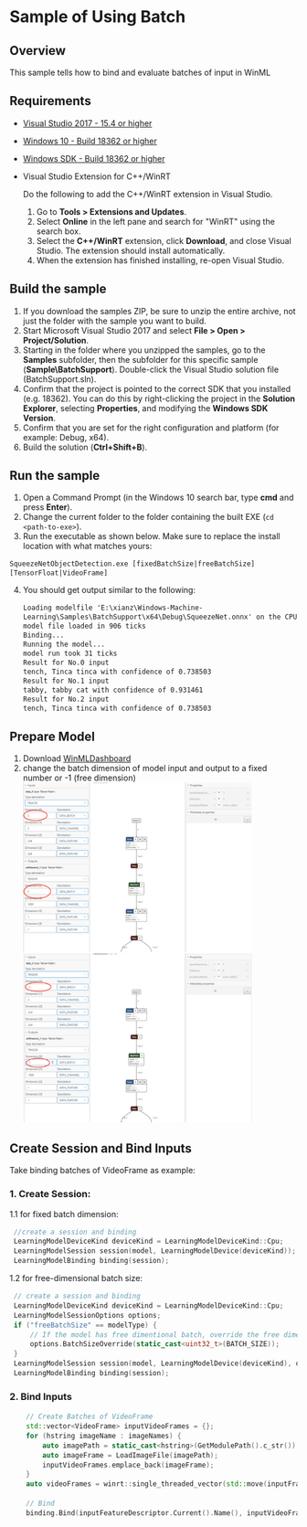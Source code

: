 # Sample of Using Batch

## Overview

This sample tells how to bind and evaluate batches of input in WinML

## Requirements

- [Visual Studio 2017 - 15.4 or higher](https://developer.microsoft.com/en-us/windows/downloads)
- [Windows 10 - Build 18362 or higher](https://www.microsoft.com/en-us/software-download/windowsinsiderpreviewiso)
- [Windows SDK - Build 18362 or higher](https://www.microsoft.com/en-us/software-download/windowsinsiderpreviewSDK)
- Visual Studio Extension for C++/WinRT

  Do the following to add the C++/WinRT extension in Visual Studio.
  1. Go to **Tools > Extensions and Updates**. 
  2. Select **Online** in the left pane and search for "WinRT" using the search box.
  3. Select the **C++/WinRT** extension, click **Download**, and close Visual Studio. The extension should install automatically.
  4. When the extension has finished installing, re-open Visual Studio.


## Build the sample

1. If you download the samples ZIP, be sure to unzip the entire archive, not just the folder with the sample you want to build.
2. Start Microsoft Visual Studio 2017 and select **File > Open > Project/Solution**.
3. Starting in the folder where you unzipped the samples, go to the **Samples** subfolder, then the subfolder for this specific sample (**Sample\BatchSupport**). Double-click the Visual Studio solution file (BatchSupport.sln).
4. Confirm that the project is pointed to the correct SDK that you installed (e.g. 18362). You can do this by right-clicking the project in the **Solution Explorer**, selecting **Properties**, and modifying the **Windows SDK Version**.
5. Confirm that you are set for the right configuration and platform (for example: Debug, x64).
6. Build the solution (**Ctrl+Shift+B**).

## Run the sample

1. Open a Command Prompt (in the Windows 10 search bar, type **cmd** and press **Enter**).
2. Change the current folder to the folder containing the built EXE (`cd <path-to-exe>`).
3. Run the executable as shown below. Make sure to replace the install location with what matches yours:
  ```
  SqueezeNetObjectDetection.exe [fixedBatchSize|freeBatchSize] [TensorFloat|VideoFrame]
  ```
4. You should get output similar to the following:
    ```
    Loading modelfile 'E:\xianz\Windows-Machine-Learning\Samples\BatchSupport\x64\Debug\SqueezeNet.onnx' on the CPU
    model file loaded in 906 ticks
    Binding...
    Running the model...
    model run took 31 ticks
    Result for No.0 input
    tench, Tinca tinca with confidence of 0.738503
    Result for No.1 input
    tabby, tabby cat with confidence of 0.931461
    Result for No.2 input
    tench, Tinca tinca with confidence of 0.738503
    ```

## Prepare Model
1. Download [WinMLDashboard](https://github.com/microsoft/Windows-Machine-Learning/releases/tag/v0.6.1) 
2. change the batch dimension of model input and output to a fixed number or -1 (free dimension)
   <img src='./forReadMe/fixBatchSize.png' width=400 />  <img src='./forReadMe/freeBatchSize.png' width=400 /> 

## Create Session and Bind Inputs
Take binding batches of VideoFrame as example:

### 1. Create Session:
1.1 for fixed batch dimension:
   ```C++
    //create a session and binding
    LearningModelDeviceKind deviceKind = LearningModelDeviceKind::Cpu;
    LearningModelSession session(model, LearningModelDevice(deviceKind));
    LearningModelBinding binding(session);
   ```

1.2 for free-dimensional batch size:
   ```C++
    // create a session and binding
    LearningModelDeviceKind deviceKind = LearningModelDeviceKind::Cpu;
    LearningModelSessionOptions options;
    if ("freeBatchSize" == modelType) { 
        // If the model has free dimentional batch, override the free dimension with batch_size
        options.BatchSizeOverride(static_cast<uint32_t>(BATCH_SIZE));
    }
    LearningModelSession session(model, LearningModelDevice(deviceKind), options);
    LearningModelBinding binding(session);
   ```

### 2. Bind Inputs
```C++
    // Create Batches of VideoFrame
    std::vector<VideoFrame> inputVideoFrames = {};
    for (hstring imageName : imageNames) {
        auto imagePath = static_cast<hstring>(GetModulePath().c_str()) + imageName;
        auto imageFrame = LoadImageFile(imagePath);
        inputVideoFrames.emplace_back(imageFrame);
    }
    auto videoFrames = winrt::single_threaded_vector(std::move(inputFrames));

    // Bind
    binding.Bind(inputFeatureDescriptor.Current().Name(), inputVideoFrames);
```